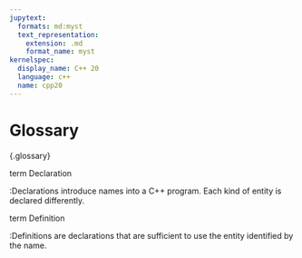 ```yaml
---
jupytext:
  formats: md:myst
  text_representation:
    extension: .md
    format_name: myst
kernelspec:
  display_name: C++ 20
  language: c++
  name: cpp20
---
```


# Glossary

{.glossary}

term Declaration

:Declarations introduce names into a C++ program. Each kind of entity is declared differently.

term Definition

:Definitions are declarations that are sufficient to use the entity identified by the name.



